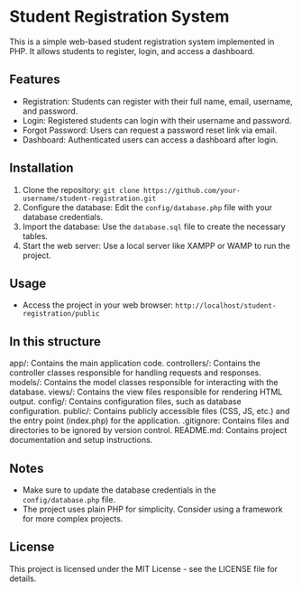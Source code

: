 
# Student Registration System

This is a simple web-based student registration system implemented in PHP. It allows students to register, login, and access a dashboard.

## Features
- Registration: Students can register with their full name, email, username, and password.
- Login: Registered students can login with their username and password.
- Forgot Password: Users can request a password reset link via email.
- Dashboard: Authenticated users can access a dashboard after login.

## Installation
1. Clone the repository: `git clone https://github.com/your-username/student-registration.git`
2. Configure the database: Edit the `config/database.php` file with your database credentials.
3. Import the database: Use the `database.sql` file to create the necessary tables.
4. Start the web server: Use a local server like XAMPP or WAMP to run the project.

## Usage
- Access the project in your web browser: `http://localhost/student-registration/public`

## In this structure

app/: Contains the main application code.
controllers/: Contains the controller classes responsible for handling requests and responses.
models/: Contains the model classes responsible for interacting with the database.
views/: Contains the view files responsible for rendering HTML output.
config/: Contains configuration files, such as database configuration.
public/: Contains publicly accessible files (CSS, JS, etc.) and the entry point (index.php) for the application.
.gitignore: Contains files and directories to be ignored by version control.
README.md: Contains project documentation and setup instructions.

## Notes
- Make sure to update the database credentials in the `config/database.php` file.
- The project uses plain PHP for simplicity. Consider using a framework for more complex projects.

## License
This project is licensed under the MIT License - see the LICENSE file for details.
